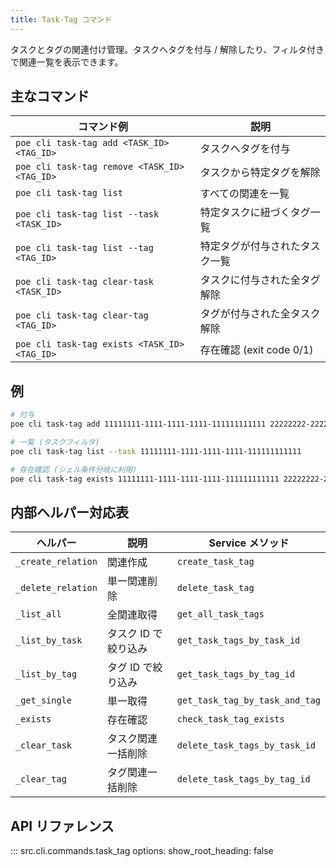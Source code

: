 ```yaml
---
title: Task-Tag コマンド
---
```


タスクとタグの関連付け管理。タスクへタグを付与 / 解除したり、フィルタ付きで関連一覧を表示できます。

## 主なコマンド

| コマンド例                                   | 説明                           |
| -------------------------------------------- | ------------------------------ |
| `poe cli task-tag add <TASK_ID> <TAG_ID>`    | タスクへタグを付与             |
| `poe cli task-tag remove <TASK_ID> <TAG_ID>` | タスクから特定タグを解除       |
| `poe cli task-tag list`                      | すべての関連を一覧             |
| `poe cli task-tag list --task <TASK_ID>`     | 特定タスクに紐づくタグ一覧     |
| `poe cli task-tag list --tag <TAG_ID>`       | 特定タグが付与されたタスク一覧 |
| `poe cli task-tag clear-task <TASK_ID>`      | タスクに付与された全タグ解除   |
| `poe cli task-tag clear-tag <TAG_ID>`        | タグが付与された全タスク解除   |
| `poe cli task-tag exists <TASK_ID> <TAG_ID>` | 存在確認 (exit code 0/1)       |

## 例

```bash
# 付与
poe cli task-tag add 11111111-1111-1111-1111-111111111111 22222222-2222-2222-2222-222222222222

# 一覧 (タスクフィルタ)
poe cli task-tag list --task 11111111-1111-1111-1111-111111111111

# 存在確認 (シェル条件分岐に利用)
poe cli task-tag exists 11111111-1111-1111-1111-111111111111 22222222-2222-2222-2222-222222222222 && echo OK
```

## 内部ヘルパー対応表

| ヘルパー           | 説明                 | Service メソッド               |
| ------------------ | -------------------- | ------------------------------ |
| `_create_relation` | 関連作成             | `create_task_tag`              |
| `_delete_relation` | 単一関連削除         | `delete_task_tag`              |
| `_list_all`        | 全関連取得           | `get_all_task_tags`            |
| `_list_by_task`    | タスク ID で絞り込み | `get_task_tags_by_task_id`     |
| `_list_by_tag`     | タグ ID で絞り込み   | `get_task_tags_by_tag_id`      |
| `_get_single`      | 単一取得             | `get_task_tag_by_task_and_tag` |
| `_exists`          | 存在確認             | `check_task_tag_exists`        |
| `_clear_task`      | タスク関連一括削除   | `delete_task_tags_by_task_id`  |
| `_clear_tag`       | タグ関連一括削除     | `delete_task_tags_by_tag_id`   |

## API リファレンス

::: src.cli.commands.task_tag
    options:
        show_root_heading: false
